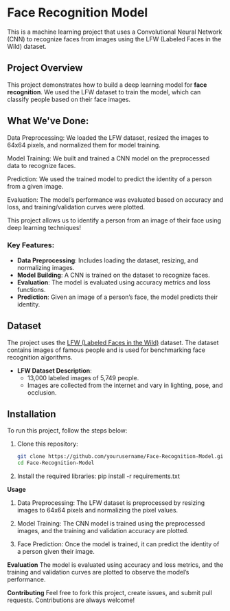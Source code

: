 # Face Recognition Model

This is a machine learning project that uses a Convolutional Neural Network (CNN) to recognize faces from images using the LFW (Labeled Faces in the Wild) dataset.

## Project Overview

This project demonstrates how to build a deep learning model for **face recognition**. We used the LFW dataset to train the model, which can classify people based on their face images.

## What We've Done:
Data Preprocessing: We loaded the LFW dataset, resized the images to 64x64 pixels, and normalized them for model training.

Model Training: We built and trained a CNN model on the preprocessed data to recognize faces.

Prediction: We used the trained model to predict the identity of a person from a given image.

Evaluation: The model’s performance was evaluated based on accuracy and loss, and training/validation curves were plotted.

This project allows us to identify a person from an image of their face using deep learning techniques!
### Key Features:
- **Data Preprocessing**: Includes loading the dataset, resizing, and normalizing images.
- **Model Building**: A CNN is trained on the dataset to recognize faces.
- **Evaluation**: The model is evaluated using accuracy metrics and loss functions.
- **Prediction**: Given an image of a person’s face, the model predicts their identity.

## Dataset

The project uses the [LFW (Labeled Faces in the Wild)](http://vis-www.cs.umass.edu/lfw/) dataset. The dataset contains images of famous people and is used for benchmarking face recognition algorithms.

- **LFW Dataset Description**:
  - 13,000 labeled images of 5,749 people.
  - Images are collected from the internet and vary in lighting, pose, and occlusion.

## Installation

To run this project, follow the steps below:

1. Clone this repository:
   ```bash
   git clone https://github.com/yourusername/Face-Recognition-Model.git
   cd Face-Recognition-Model

   
2. Install the required libraries:
   pip install -r requirements.txt
   
**Usage**
1. Data Preprocessing:
The LFW dataset is preprocessed by resizing images to 64x64 pixels and normalizing the pixel values.

2. Model Training:
The CNN model is trained using the preprocessed images, and the training and validation accuracy are plotted.

3. Face Prediction:
Once the model is trained, it can predict the identity of a person given their image.

**Evaluation**
The model is evaluated using accuracy and loss metrics, and the training and validation curves are plotted to observe the model’s performance.

**Contributing**
Feel free to fork this project, create issues, and submit pull requests. Contributions are always welcome!

